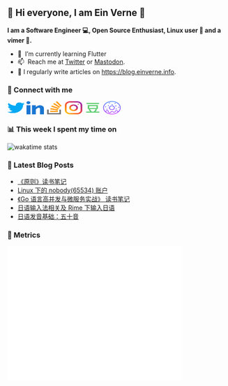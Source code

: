 ## 👋 Hi everyone, I am Ein Verne 👋

**I am a Software Engineer 💻, Open Source Enthusiast, Linux user :penguin: and a vimer :man:.**

- 🌱 &nbsp;I’m currently learning Flutter
- 📫 &nbsp;Reach me at [Twitter](https://twitter.com/einverne) or <a rel="me" href="https://m.gtk.pw/@einverne">Mastodon</a>.
- 📝 I regularly write articles on <https://blog.einverne.info>.


### 🔗 Connect with me
<a href="https://twitter.com/einverne" target="_blank"><img align="center" src="images/twitter.svg" alt="twitter einverne" height="30" width="40" /></a>
<a href="https://linkedin.com/in/einverne" target="_blank"><img align="center" src="images/linked-in-alt.svg" alt="linkedin einverne" height="30" width="40" /></a>
<a href="https://stackoverflow.com/users/1820217/einverne" target="_blank"><img align="center" src="images/stack-overflow.svg" alt="stackoverflow einverne" height="30" width="40" /></a>
<a href="https://instagram.com/einverne" target="_blank"><img align="center" src="images/instagram.svg" alt="instagram einverne" height="30" width="40" /></a>
<a href="https://www.douban.com/people/einverne" target="_blank"><img align="center" src="images/douban.svg" alt="douban einverne" height="30" width="40" /></a>
<a href="https://homer.einverne.info" target="_blank"><img align="center" src="images/homer.svg" alt="einverne online services" height="30" width="40" /></a>

### 📊 This week I spent my time on

![wakatime stats](https://github-readme-stats.vercel.app/api/wakatime?username=einverne&api_domain=wakapi.einverne.info&hide_title=true&hide_border=true&langs_count=5&bg_color=00000000&text_color=777&layout=compact)

### 📕 Latest Blog Posts
<!-- BLOG-POST-LIST:START -->
- [《原则》读书笔记](https://einverne.github.io/post/2022/10/principles-life-and-work.html)
- [Linux 下的 nobody&lpar;65534&rpar; 账户](https://einverne.github.io/post/2022/10/unix-nobody-65534.html)
- [《Go 语言高并发与微服务实战》 读书笔记](https://einverne.github.io/post/2022/10/golang-micro-serivce.html)
- [日语输入法相关及 Rime 下输入日语](https://einverne.github.io/post/2022/10/japanese-input-method-macos-rime.html)
- [日语发音基础：五十音](https://einverne.github.io/post/2022/10/japanese-hiragana-katakana.html)
<!-- BLOG-POST-LIST:END -->

### 👻 Metrics
<img align="left" src="/metrics.base.svg" alt="Metrics" width="400">
